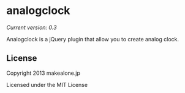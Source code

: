 # analogclock
_Current version: 0.3_

Analogclock is a jQuery plugin that allow you to create analog clock.

## License

Copyright 2013 makealone.jp

Licensed under the MIT License
